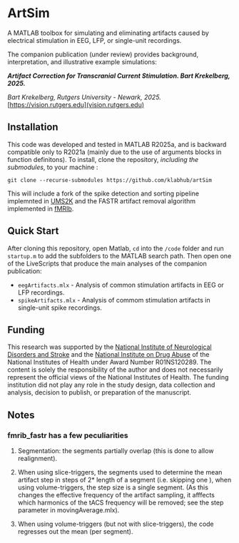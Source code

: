 # ArtSim
A MATLAB toolbox for simulating and eliminating artifacts caused by electrical stimulation in EEG, LFP, or single-unit recordings.

The companion publication (under review) provides background, interpretation, and illustrative example simulations:

***Artifact Correction for Transcranial Current Stimulation. Bart Krekelberg, 2025.***


_Bart Krekelberg, Rutgers University - Newark, 2025._
[https://vision.rutgers.edu](vision.rutgers.edu)

## Installation
This code was developed and tested in MATLAB R2025a, and is backward compatible only to R2021a  (mainly due to the use of arguments blocks in function definitons). 
To install, clone the repository, _including the submodules_, to your machine :
```
git clone --recurse-submodules https://github.com/klabhub/artSim
```
This will include a fork of the spike detection and sorting pipeline implemnted in [UMS2K](https://github.com/danamics/UMS2K) and the FASTR artifact removal algorithm implemented in [fMRIb](https://github.com/sccn/fMRIb.git). 

## Quick Start
After cloning this repository, open Matlab, `cd` into the `/code` folder and run `startup.m` to add the subfolders to the MATLAB search path.
Then open one of the LiveScripts that produce the main analyses of the companion publication:

- `eegArtifacts.mlx` - Analysis of common stimulation artifacts in EEG or LFP recordings.
- `spikeArtifacts.mlx`  - Analysis of commom stimulation artifacts in single-unit spike recordings.


## Funding
This research was supported by the [National Institute of Neurological Disorders and Stroke](https://www.ninds.nih.gov/) and the [National Institute on Drug Abuse](https://nida.nih.gov/) of the National Institutes of Health under Award Number R01NS120289. The content is solely the responsibility of the author and does not necessarily represent the official views of the National Institutes of Health. The funding institution did not play any role in the study design, data collection and analysis, decision to publish, or preparation of the manuscript. 


## Notes

### fmrib_fastr  has a few peculiarities

1. Segmentation: the segments partially overlap  (this is done to allow realignment).

2. When using slice-triggers, the segments used to determine the mean artifact step in
steps of 2* length of a segment (i.e. skipping one ), when using volume-triggers, the step size is a single segment. (As this changes the effective frequency of the artifact sampling, it afffects which harmonics of the tACS frequency will be removed; see the step parameter in movingAverage.mlx).

3. When using volume-triggers (but not with slice-triggers), the code regresses out the mean (per segment).
